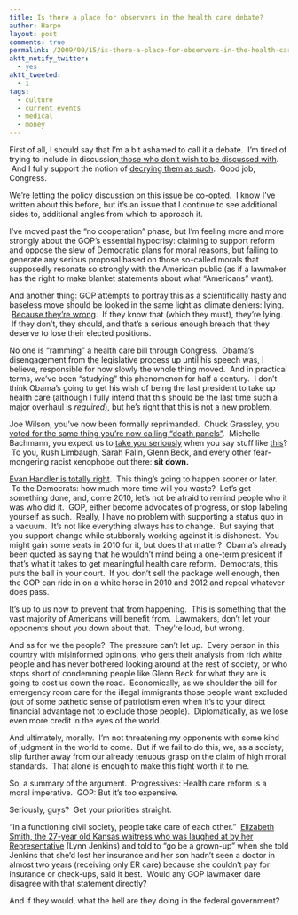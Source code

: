 ```yaml
---
title: Is there a place for observers in the health care debate?
author: Harpo
layout: post
comments: true
permalink: /2009/09/15/is-there-a-place-for-observers-in-the-health-care-debate/
aktt_notify_twitter:
  - yes
aktt_tweeted:
  - 1
tags:
  - culture
  - current events
  - medical
  - money
---
```

First of all, I should say that I&#8217;m a bit ashamed to call it a debate.  I&#8217;m tired of trying to include in discussion<a href="http://en.wikipedia.org/wiki/Joe_Wilson_(U.S._politician)" target="_blank"> those who don&#8217;t wish to be discussed with</a>.  And I fully support the notion of <a href="http://thecaucus.blogs.nytimes.com/2009/09/15/blogging-the-house-action-on-wilson/" target="_blank">decrying them as such</a>.  Good job, Congress.

We&#8217;re letting the policy discussion on this issue be co-opted.  I know I&#8217;ve written about this before, but it&#8217;s an issue that I continue to see additional sides to, additional angles from which to approach it.

I&#8217;ve moved past the &#8220;no cooperation&#8221; phase, but I&#8217;m feeling more and more strongly about the GOP&#8217;s essential hypocrisy: claiming to support reform and oppose the slew of Democratic plans for moral reasons, but failing to generate any serious proposal based on those so-called morals that supposedly resonate so strongly with the American public (as if a lawmaker has the right to make blanket statements about what &#8220;Americans&#8221; want).

And another thing: GOP attempts to portray this as a scientifically hasty and baseless move should be looked in the same light as climate deniers: lying.  <a href="http://thinkprogress.org/2009/09/15/majority-doctors-public-option/" target="_blank">Because they&#8217;re wrong</a>.  If they know that (which they must), they&#8217;re lying.  If they don&#8217;t, they should, and that&#8217;s a serious enough breach that they deserve to lose their elected positions.

No one is &#8220;ramming&#8221; a health care bill through Congress.  Obama&#8217;s disengagement from the legislative process up until his speech was, I believe, responsible for how slowly the whole thing moved.  And in practical terms, we&#8217;ve been &#8220;studying&#8221; this phenomenon for half a century.  I don&#8217;t think Obama&#8217;s going to get his wish of being the last president to take up health care (although I fully intend that this should be the last time such a major overhaul is *required*), but he&#8217;s right that this is not a new problem.

Joe Wilson, you&#8217;ve now been formally reprimanded.  Chuck Grassley, you <a href="http://www.huffingtonpost.com/2009/08/14/grassley-voted-for-socall_n_259750.html" target="_blank">voted for the same thing you&#8217;re now calling &#8220;death panels&#8221;</a>.  Michelle Bachmann, you expect us to <a href="http://tpmdc.talkingpointsmemo.com/2009/09/bachmann-thank-god-for-joe-wilson.php" target="_blank">take you seriously</a> when you say stuff like <a href="http://www.huffingtonpost.com/2009/09/01/bachmann-we-should-slit-o_n_273809.html" target="_blank">this</a>?  To you, Rush Limbaugh, Sarah Palin, Glenn Beck, and every other fear-mongering racist xenophobe out there: **sit down.**

<a href="http://www.huffingtonpost.com/evan-handler/america-i-love-you-americ_b_286226.html" target="_blank">Evan Handler is totally right</a>.  This thing&#8217;s going to happen sooner or later.  To the Democrats: how much more time will you waste?  Let&#8217;s get something done, and, come 2010, let&#8217;s not be afraid to remind people who it was who did it.  GOP, either become advocates of progress, or stop labeling yourself as such.  Really, I have no problem with supporting a status quo in a vacuum.  It&#8217;s not like everything always has to change.  But saying that you support change while stubbornly working against it is dishonest.  You might gain some seats in 2010 for it, but does that matter?  Obama&#8217;s already been quoted as saying that he wouldn&#8217;t mind being a one-term president if that&#8217;s what it takes to get meaningful health care reform.  Democrats, this puts the ball in your court.  If you don&#8217;t sell the package well enough, then the GOP can ride in on a white horse in 2010 and 2012 and repeal whatever does pass.

It&#8217;s up to us now to prevent that from happening.  This is something that the vast majority of Americans will benefit from.  Lawmakers, don&#8217;t let your opponents shout you down about that.  They&#8217;re loud, but wrong.

And as for we the people?  The pressure can&#8217;t let up.  Every person in this country with misinformed opinions, who gets their analysis from rich white people and has never bothered looking around at the rest of society, or who stops short of condemning people like Glenn Beck for what they are is going to cost us down the road.  Economically, as we shoulder the bill for emergency room care for the illegal immigrants those people want excluded (out of some pathetic sense of patriotism even when it&#8217;s to your direct financial advantage not to exclude those people).  Diplomatically, as we lose even more credit in the eyes of the world.

And ultimately, morally.  I&#8217;m not threatening my opponents with some kind of judgment in the world to come.  But if we fail to do this, we, as a society, slip further away from our already tenuous grasp on the claim of high moral standards.  That alone is enough to make this fight worth it to me.

So, a summary of the argument.  Progressives: Health care reform is a moral imperative.  GOP: But it&#8217;s too expensive.

Seriously, guys?  Get your priorities straight.

&#8220;In a functioning civil society, people take care of each other.&#8221;  <a href="http://www.huffingtonpost.com/2009/09/01/rep-lynn-jenkins-laughs-o_n_273863.html" target="_blank">Elizabeth Smith, the 27-year old Kansas waitress who was laughed at by her Representative</a> (Lynn Jenkins) and told to &#8220;go be a grown-up&#8221; when she told Jenkins that she&#8217;d lost her insurance and her son hadn&#8217;t seen a doctor in almost two years (receiving only ER care) because she couldn&#8217;t pay for insurance or check-ups, said it best.  Would any GOP lawmaker dare disagree with that statement directly?

And if they would, what the hell are they doing in the federal government?